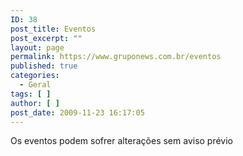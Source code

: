 ```yaml
---
ID: 38
post_title: Eventos
post_excerpt: ""
layout: page
permalink: https://www.gruponews.com.br/eventos
published: true
categories:
  - Geral
tags: [ ]
author: [ ]
post_date: 2009-11-23 16:17:05
---
```

Os eventos podem sofrer alterações sem aviso prévio
